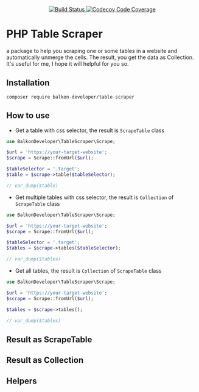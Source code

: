 <p align="center">
    <a href="https://travis-ci.org/mrofi/table-scraper">
        <img src="https://travis-ci.org/mrofi/table-scraper.svg?branch=dev" alt="Build Status">
    </a>
    <a href="https://codecov.io/gh/mrofi/table-scraper" title="Code coverage">
        <img alt="Codecov Code Coverage" src="https://img.shields.io/codecov/c/github/mrofi/table-scraper?logo=codecov">
    </a>
</p>

# PHP Table Scraper
a package to help you scraping one or some tables in a website and automatically unmerge the cells. 
The result, you get the data as Collection. It's useful for me, I hope it will helpful for you so.

## Installation
```
composer require balkon-developer/table-scraper
```

## How to use
- Get a table with css selector, the result is `ScrapeTable` class
```php
use BalkonDeveloper\TableScraper\Scrape;

$url = 'https://your-target-website';
$scrape = Scrape::fromUrl($url);

$tableSelector = '.target';
$table = $scrape->table($tableSelector);

// var_dump($table)
```

- Get multiple tables with css selector, the result is `Collection` of `ScrapeTable` class
```php
use BalkonDeveloper\TableScraper\Scrape;

$url = 'https://your-target-website';
$scrape = Scrape::fromUrl($url);

$tableSelector = '.target';
$tables = $scrape->tables($tableSelector);

// var_dump($tables)
```

- Get all tables, the result is `Collection` of `ScrapeTable` class
```php
use BalkonDeveloper\TableScraper\Scrape;

$url = 'https://your-target-website';
$scrape = Scrape::fromUrl($url);

$tables = $scrape->tables();

// var_dump($tables)
```

## Result as ScrapeTable


## Result as Collection


## Helpers

